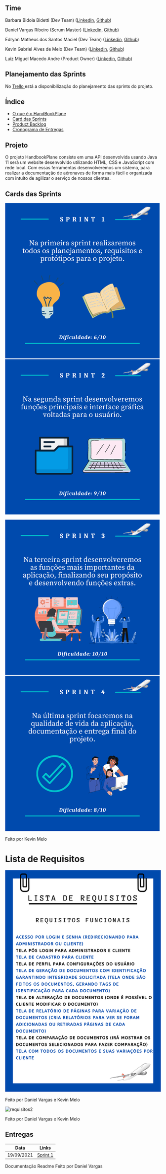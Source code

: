 ## Time

Barbara Bidoia Bidetti (Dev Team)
([Linkedin](https://www.linkedin.com/in/barbara-bidetti-bb910a1b3/),
[Github](https://github.com/Barbara-BB))

Daniel Vargas Ribeiro (Scrum Master)
([Linkedin](https://www.linkedin.com/in/daniel-vargas-8b806a184/),
[Github](https://github.com/DanVargaa))

Edryan Matheus dos Santos Maciel (Dev Team)
([Linkedin](https://www.linkedin.com/in/edryan-maciel-43538b198/),
[Github](https://github.com/edryan25))

Kevin Gabriel Alves de Melo (Dev Team)
([Linkedin](https://www.linkedin.com/in/kevin-melo-1004/),
[Github](https://github.com/kevingabrielmelo))

Luiz Miguel Macedo Andre (Product Owner)
([Linkedin](https://www.linkedin.com/in/luiz-miguel-475347193/),
[Github](https://github.com/Salitop))


## Planejamento das Sprints
No <a href='https://trello.com/b/EVkEayjU/api-3-semestre'> Trello </a>
está a disponibilização do planejamento das sprints do projeto.

## Índice
* [O que é o HandBookPlane](#projeto)
* [Card das Sprints](#cards-das-sprints)
* [Product Backlog](#lista-de-requisitos)
* [Cronograma de Entregas](#entregas)

## Projeto

O projeto HandbookPlane consiste em uma API desenvolvida usando Java 11 será um website desenvolvido utilizando HTML, CSS e JavaScript com rede local. Com essas ferramentas desenvolveremos um sistema, para realizar a documentação de aéronaves de forma mais fácil e organizada com intuito de agilizar o serviço de nossos clientes.

## Cards das Sprints
  
![card1](https://github.com/Salitop/HandbookPlane_4ADS-A/blob/Sprint-1/Doc/Cards/Card_1.png) ![card_2](https://github.com/Salitop/HandbookPlane_4ADS-A/blob/Sprint-1/Doc/Cards/Card_2.png)

![card_3](https://github.com/Salitop/HandbookPlane_4ADS-A/blob/Sprint-1/Doc/Cards/Card_3.png) ![card_4](https://github.com/Salitop/HandbookPlane_4ADS-A/blob/Sprint-1/Doc/Cards/Card_4.png)


Feito por Kevin Melo

# Lista de Requisitos
![requisitos1](https://github.com/Salitop/HandbookPlane_4ADS-A/blob/Sprint-1/Doc/Requisitos/Requisitos_funcionais.png)

Feito por Daniel Vargas e Kevin Melo

![requisitos2](https://github.com/Salitop/HandbookPlane_4ADS-A/blob/Sprint-1/Doc/Requisitos/Requisitos_n%C3%A3o_funcionais.png)

Feito por Daniel Vargas e Kevin Melo

## Entregas


| Data | Links |
| ------ | ------ |
|    19/09/2021    |[Sprint 1](https://github.com/kevingabrielmelo/nLearning-Team2/tree/sprint_1)|

Documentação Readme Feito por Daniel Vargas
